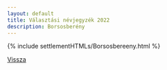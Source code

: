 ```yaml
---
layout: default
title: Választási névjegyzék 2022
description: Borsosberény
---
```


{% include settlementHTMLs/Borsosbereeny.html %}

[Vissza](./)